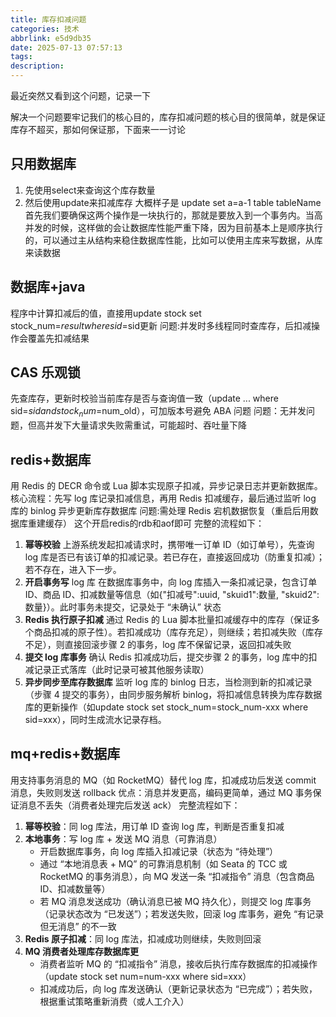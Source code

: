 ```yaml
---
title: 库存扣减问题
categories: 技术
abbrlink: e5d9db35
date: 2025-07-13 07:57:13
tags:
description:
---
```

最近突然又看到这个问题，记录一下
<!-- more -->
解决一个问题要牢记我们的核心目的，库存扣减问题的核心目的很简单，就是保证库存不超买，那如何保证那，下面来一一讨论
## 只用数据库
1. 先使用select来查询这个库存数量
2. 然后使用update来扣减库存 大概样子是 update set a=a-1 table tableName
首先我们要确保这两个操作是一块执行的，那就是要放入到一个事务内。当高并发的时候，这样做的会让数据库性能严重下降，因为目前基本上是顺序执行的，可以通过主从结构来稳住数据库性能，比如可以使用主库来写数据，从库来读数据
## 数据库+java
程序中计算扣减后的值，直接用update stock set stock_num=$result where sid=$sid更新
问题:并发时多线程同时查库存，后扣减操作会覆盖先扣减结果
## CAS 乐观锁
先查库存，更新时校验当前库存是否与查询值一致（update ... where sid=$sid and stock_num=$num_old），可加版本号避免 ABA 问题
问题：无并发问题，但高并发下大量请求失败需重试，可能超时、吞吐量下降
## redis+数据库
用 Redis 的 DECR 命令或 Lua 脚本实现原子扣减，异步记录日志并更新数据库。
核心流程：先写 log 库记录扣减信息，再用 Redis 扣减缓存，最后通过监听 log 库的 binlog 异步更新库存数据库
问题:需处理 Redis 宕机数据恢复（重启后用数据库重建缓存）
这个开启redis的rdb和aof即可
完整的流程如下：
1. **幂等校验** 上游系统发起扣减请求时，携带唯一订单 ID（如订单号），先查询 log 库是否已有该订单的扣减记录。若已存在，直接返回成功（防重复扣减）；若不存在，进入下一步。
2. **开启事务写** log 库 在数据库事务中，向 log 库插入一条扣减记录，包含订单 ID、商品 ID、扣减数量等信息（如{"扣减号":uuid, "skuid1":数量, "skuid2":数量}）。此时事务未提交，记录处于 “未确认” 状态
3. **Redis 执行原子扣减** 通过 Redis 的 Lua 脚本批量扣减缓存中的库存（保证多个商品扣减的原子性）。若扣减成功（库存充足），则继续；若扣减失败（库存不足），则直接回滚步骤 2 的事务，log 库不保留记录，返回扣减失败
4. **提交 log 库事务** 确认 Redis 扣减成功后，提交步骤 2 的事务，log 库中的扣减记录正式落库（此时记录可被其他服务读取）
5. **异步同步至库存数据库** 监听 log 库的 binlog 日志，当检测到新的扣减记录（步骤 4 提交的事务），由同步服务解析 binlog，将扣减信息转换为库存数据库的更新操作（如update stock set stock_num=stock_num-xxx where sid=xxx），同时生成流水记录存档。
## mq+redis+数据库
用支持事务消息的 MQ（如 RocketMQ）替代 log 库，扣减成功后发送 commit 消息，失败则发送 rollback 
优点：消息并发更高，编码更简单，通过 MQ 事务保证消息不丢失（消费者处理完后发送 ack）
完整流程如下：
1. **幂等校验**：同 log 库法，用订单 ID 查询 log 库，判断是否重复扣减
2. **本地事务**：写 log 库 + 发送 MQ 消息（可靠消息）
	- 开启数据库事务，向 log 库插入扣减记录（状态为 “待处理”）
	- 通过 “本地消息表 + MQ” 的可靠消息机制（如 Seata 的 TCC 或 RocketMQ 的事务消息），向 MQ 发送一条 “扣减指令” 消息（包含商品 ID、扣减数量等）
	- 若 MQ 消息发送成功（确认消息已被 MQ 持久化），则提交 log 库事务（记录状态改为 “已发送”）；若发送失败，回滚 log 库事务，避免 “有记录但无消息” 的不一致
3. **Redis 原子扣减**：同 log 库法，扣减成功则继续，失败则回滚
4. **MQ 消费者处理库存数据库更**
   - 消费者监听 MQ 的 “扣减指令” 消息，接收后执行库存数据库的扣减操作（update stock set num=num-xxx where sid=xxx）
   - 扣减成功后，向 log 库发送确认（更新记录状态为 “已完成”）；若失败，根据重试策略重新消费（或人工介入）


